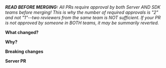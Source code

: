 _**READ BEFORE MERGING:** All PRs require approval by both Server AND SDK teams before merging! This is why the number of required approvals is "2" and not "1"--two reviewers from the same team is NOT sufficient. If your PR is not approved by someone in BOTH teams, it may be summarily reverted._

<!-- Describe what has changed in this PR -->
**What changed?**


<!-- Tell your future self why have you made these changes -->
**Why?**


<!-- Are there any breaking changes on binary or code level? -->
**Breaking changes**


<!-- If this breaks the Server, please provide the Server PR to merge right after this PR was merged. -->
**Server PR**

